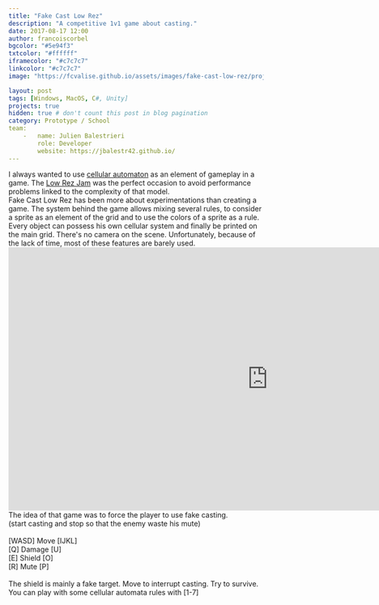 ```yaml
---
title: "Fake Cast Low Rez"
description: "A competitive 1v1 game about casting."
date: 2017-08-17 12:00
author: francoiscorbel
bgcolor: "#5e94f3"
txtcolor: "#ffffff"
iframecolor: "#c7c7c7"
linkcolor: "#c7c7c7"
image: "https://fcvalise.github.io/assets/images/fake-cast-low-rez/project.gif"

layout: post
tags: [Windows, MacOS, C#, Unity]
projects: true
hidden: true # don't count this post in blog pagination
category: Prototype / School
team:
    -   name: Julien Balestrieri
        role: Developer
        website: https://jbalestr42.github.io/
---
```

<div class="text justify general-margin">
I always wanted to use <a alt="https://en.wikipedia.org/wiki/Cellular_automaton" href="https://en.wikipedia.org/wiki/Cellular_automaton" target="_blank">cellular automaton</a>
as an element of gameplay in a game. The <a alt="https://itch.io/jam/lowrezjam2017" href="https://itch.io/jam/lowrezjam2017" target="_blank">Low Rez Jam</a>
was the perfect occasion to avoid performance problems linked to the complexity of that model.
</div>

<div class="text justify general-margin">
Fake Cast Low Rez has been more about experimentations than creating a game. The system behind the game allows mixing several rules, 
to consider a sprite as an element of the grid and to use the colors of a sprite as a rule. Every object can possess 
his own cellular system and finally be printed on the main grid. There's no camera on the scene.
Unfortunately, because of the lack of time, most of these features are barely used.
</div>

<div class="general-margin">
    <iframe class="unity" style="width:1024px;" src="https://itch.io/embed-upload/568550?color=c7c7c7" width="500" height="520" scrolling="no" frameborder="0"></iframe>
</div>

<div class="text general-margin">
The idea of that game was to force the player to use fake casting.<br>
(start casting and stop so that the enemy waste his mute)<br>
<br>
[WASD] Move [IJKL]<br>
[Q] Damage [U]<br>
[E] Shield [O]<br>
[R] Mute [P]<br>
<br>
The shield is mainly a fake target. Move to interrupt casting. Try to survive.<br>
You can play with some cellular automata rules with [1-7]
</div>
